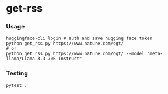 # get-rss

### Usage

```
huggingface-cli login # auth and save hugging face token
python get_rss.py https://www.nature.com/cgt/
# or
python get_rss.py https://www.nature.com/cgt/ --model "meta-llama/Llama-3.3-70B-Instruct"
```

### Testing
```
pytest .
```
